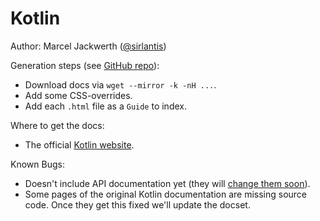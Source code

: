 # Kotlin

Author: Marcel Jackwerth ([@sirlantis](http://twitter.com/sirlantis))

Generation steps (see [GitHub repo](https://github.com/sirlantis/kotlin-docset)):

- Download docs via `wget --mirror -k -nH ...`.
- Add some CSS-overrides.
- Add each `.html` file as a `Guide` to index.

Where to get the docs:

- The official [Kotlin website](kotlinlang.org/docs).

Known Bugs:

- Doesn't include API documentation yet (they will [change them soon](http://kotlinlang.org/docs/api/index.html)).
- Some pages of the original Kotlin documentation are missing source code. Once they get this fixed we'll update the docset.
